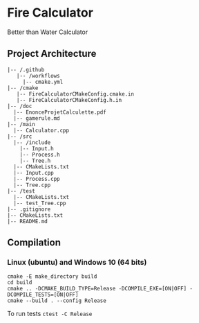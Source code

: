 # Fire Calculator

Better than Water Calculator

## Project Architecture

```
|-- /.github
   |-- /workflows
     |-- cmake.yml
|-- /cmake
   |-- FireCalculatorCMakeConfig.cmake.in
   |-- FireCalculatorCMakeConfig.h.in
|-- /doc
  |-- EnonceProjetCalculette.pdf
  |-- gamerule.md
|-- /main
  |-- Calculator.cpp
|-- /src
  |-- /include
    |-- Input.h
    |-- Process.h
    |-- Tree.h
  |-- CMakeLists.txt
  |-- Input.cpp
  |-- Process.cpp
  |-- Tree.cpp
|-- /test
  |-- CMakeLists.txt
  |-- test_Tree.cpp
|-- .gitignore
|-- CMakeLists.txt
|-- README.md
```

## Compilation

### Linux (ubuntu) and Windows 10 (64 bits)

```
cmake -E make_directory build 
cd build
cmake .. -DCMAKE_BUILD_TYPE=Release -DCOMPILE_EXE=[ON|OFF] -DCOMPILE_TESTS=[ON|OFF]
cmake --build . --config Release
```

To run tests
```ctest -C Release```
